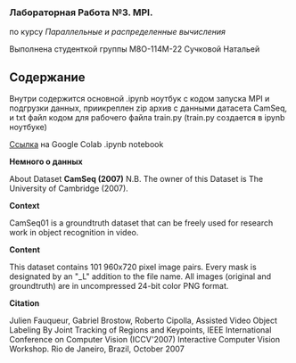 ### Лабораторная Работа №3. MPI.
по курсу *Параллельные и распределенные вычисления*

Выполнена студенткой группы М8О-114М-22 Сучковой Натальей

## Содержание
Внутри содержится основной .ipynb ноутбук с кодом запуска MPI и подгрузки данных, приикреплен zip архив с данными датасета CamSeq, и txt файл кодом для рабочего файла train.py (train.py создается в ipynb ноутбуке)

[Ссылка](https://colab.research.google.com/drive/1fpSwTwPsoFk-cPYfhCbo4sRPH-SjuweZ#scrollTo=nzgEWOkzkM-c) на Google Colab .ipynb notebook

**Немного о данных**

About Dataset **CamSeq (2007)**
N.B. The owner of this Dataset is The University of Cambridge (2007).

**Context**

CamSeq01 is a groundtruth dataset that can be freely used for research work in object recognition in video.

**Content**

This dataset contains 101 960x720 pixel image pairs. Every mask is designated by an "_L" addition to the file name. All images (original and groundtruth) are in uncompressed 24-bit color PNG format.

**Citation**

Julien Fauqueur, Gabriel Brostow, Roberto Cipolla, Assisted Video Object Labeling By Joint Tracking of Regions and Keypoints, IEEE International Conference on Computer Vision (ICCV'2007) Interactive Computer Vision Workshop. Rio de Janeiro, Brazil, October 2007
